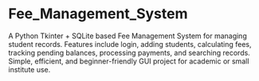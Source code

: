 # Fee_Management_System
A Python Tkinter + SQLite based Fee Management System for managing student records. Features include login, adding students, calculating fees, tracking pending balances, processing payments, and searching records. Simple, efficient, and beginner-friendly GUI project for academic or small institute use.
